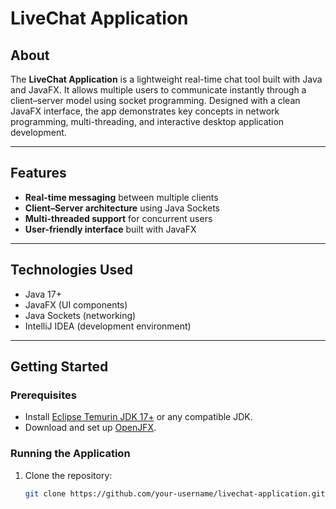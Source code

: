 # LiveChat Application  

## About  
The **LiveChat Application** is a lightweight real-time chat tool built with Java and JavaFX. It allows multiple users to communicate instantly through a client–server model using socket programming. Designed with a clean JavaFX interface, the app demonstrates key concepts in network programming, multi-threading, and interactive desktop application development.  

---

## Features  
- **Real-time messaging** between multiple clients  
- **Client–Server architecture** using Java Sockets  
- **Multi-threaded support** for concurrent users  
- **User-friendly interface** built with JavaFX  

---

## Technologies Used  
- Java 17+  
- JavaFX (UI components)  
- Java Sockets (networking)  
- IntelliJ IDEA (development environment)  

---

## Getting Started  

### Prerequisites  
- Install [Eclipse Temurin JDK 17+](https://adoptium.net/) or any compatible JDK.  
- Download and set up [OpenJFX](https://openjfx.io/).  

### Running the Application  
1. Clone the repository:  
   ```bash
   git clone https://github.com/your-username/livechat-application.git
